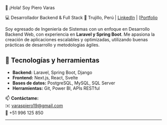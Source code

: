 👋 ¡Hola! Soy Piero Varas

💻 Desarrollador Backend & Full Stack
📍 Trujillo, Perú | [LinkedIn](https://linkedin.com/in/varasp7) | [[Portfolio](https://varasp7-dev.vercel.app/)

Soy egresado de Ingeniería de Sistemas con un enfoque en Desarrollo Backend Web, con experiencia en **Laravel y Spring Boot**. Me apasiona la creación de aplicaciones escalables y optimizadas, utilizando buenas prácticas de desarrollo y metodologías ágiles.  

## 🚀 Tecnologías y herramientas
- **Backend:** Laravel, Spring Boot, Django  
- **Frontend:** Next.js, React, Svelte  
- **Bases de datos:** PostgreSQL, MySQL, SQL Server  
- **Herramientas:** Git, Power BI, APIs RESTful  

📫 **Contáctame:**  
✉️ varaspiero19@gmail.com  
📱 +51 996 125 850  

---

